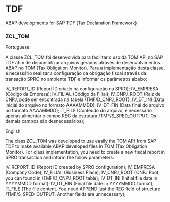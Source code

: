 # TDF
ABAP developments for SAP TDF (Tax Declaration Framework)

### ZCL_TOM ###

Portuguese:

A classe ZCL_TOM foi desenvolvida para facilitar o uso da TOM API no SAP TDF afim de disponibilizar arquivos gerados através de desenvolvimentos ABAP no TOM (Tax Obligation Monitor). Para a implementação desta classe, é necessário realizar a configuração da obrigação fiscal através da transação SPRO no ambiente TDF e informar os parâmetros abaixo:

IV_REPORT_ID (Report ID criado na configuração na SPRO);
IV_EMPRESA (Código da Empresa);
IV_FILIAL (Código da Filial);
IV_CNPJ_ROOT (Raiz de CNPJ, pode ser encontrada na tabela /TMF/D_CNPJ_ROOT);
IV_DT_INI (Data inicial do arquivo no formato AAAAMMDD);
IV_DT_FIN (Data final do arquivo no formato AAAAMMDD);
IT_FILE (Conteúdo do arquivo, é necessário apenas alimentar o campo REG da estrutura /TMF/S_SPED_OUTPUT. Os demais campos são desnecessários);

English:

The class ZCL_TOM was developed to use easily the TOM API from SAP TDF to make available ABAP developed files in TOM (Tax Obligation Monitor). For class implementation, you need to create a new fiscal report in SPRO transaction and inform the follow parameters:

IV_REPORT_ID (Report ID created by SPRO configuration);
IV_EMPRESA (Company Code);
IV_FILIAL (Business Place);
IV_CNPJ_ROOT (CNPJ Root, you can found in /TMF/D_CNPJ_ROOT table);
IV_DT_INI (Initial file date in YYYYMMDD format);
IV_DT_FIN (Final file date in YYYYMMDD format);
IT_FILE (The file content. You need APPEND just the REG field of structure /TMF/S_SPED_OUTPUT. Another fields are unnecessary);
